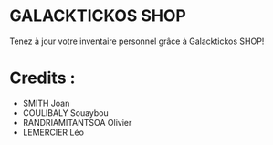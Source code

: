 # GALACKTICKOS SHOP
  Tenez à jour votre inventaire personnel grâce à Galacktickos SHOP!

# Credits :
- SMITH Joan
- COULIBALY Souaybou
- RANDRIAMITANTSOA Olivier
- LEMERCIER Léo
